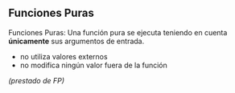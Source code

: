 ## Funciones Puras

Funciones Puras: Una función pura se ejecuta teniendo en cuenta **únicamente** sus argumentos de entrada.

- no utiliza valores externos
- no modifica ningún valor fuera de la función

_(prestado de FP)_